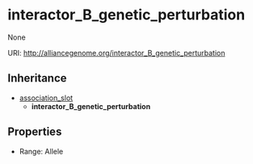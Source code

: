 # interactor_B_genetic_perturbation

None

URI: http://alliancegenome.org/interactor_B_genetic_perturbation




## Inheritance

* [association_slot](association_slot.md)
    * **interactor_B_genetic_perturbation**



## Properties

 * Range: Allele


